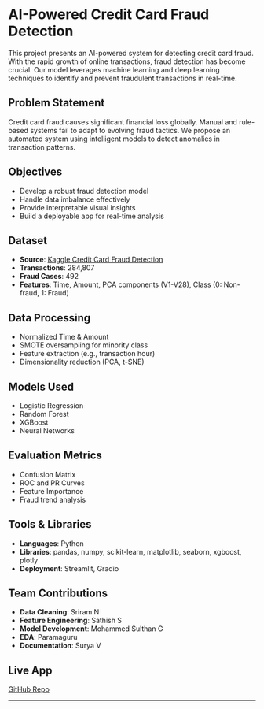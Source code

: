 # AI-Powered Credit Card Fraud Detection

This project presents an AI-powered system for detecting credit card fraud. With the rapid growth of online transactions, fraud detection has become crucial. Our model leverages machine learning and deep learning techniques to identify and prevent fraudulent transactions in real-time.

## Problem Statement
Credit card fraud causes significant financial loss globally. Manual and rule-based systems fail to adapt to evolving fraud tactics. We propose an automated system using intelligent models to detect anomalies in transaction patterns.

## Objectives
- Develop a robust fraud detection model
- Handle data imbalance effectively
- Provide interpretable visual insights
- Build a deployable app for real-time analysis

## Dataset
- **Source**: [Kaggle Credit Card Fraud Detection](https://www.kaggle.com/mlg-ulb/creditcardfraud)
- **Transactions**: 284,807
- **Fraud Cases**: 492
- **Features**: Time, Amount, PCA components (V1-V28), Class (0: Non-fraud, 1: Fraud)

## Data Processing
- Normalized Time & Amount
- SMOTE oversampling for minority class
- Feature extraction (e.g., transaction hour)
- Dimensionality reduction (PCA, t-SNE)

## Models Used
- Logistic Regression
- Random Forest
- XGBoost
- Neural Networks

## Evaluation Metrics
- Confusion Matrix
- ROC and PR Curves
- Feature Importance
- Fraud trend analysis

## Tools & Libraries
- **Languages**: Python
- **Libraries**: pandas, numpy, scikit-learn, matplotlib, seaborn, xgboost, plotly
- **Deployment**: Streamlit, Gradio

## Team Contributions
- **Data Cleaning**: Sriram N
- **Feature Engineering**: Sathish S
- **Model Development**: Mohammed Sulthan G
- **EDA**: Paramaguru
- **Documentation**: Surya V

## Live App
[GitHub Repo](https://github.com/Sriram200516/AI-creditcard-fraud-detection_phase_3.git)

---
